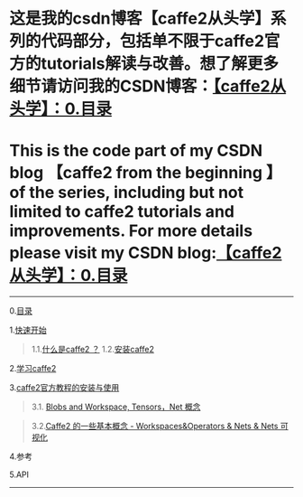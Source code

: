 # 这是我的csdn博客【caffe2从头学】系列的代码部分，包括单不限于caffe2官方的tutorials解读与改善。想了解更多细节请访问我的CSDN博客：[【caffe2从头学】：0.目录](https://blog.csdn.net/weixin_37251044/article/details/82344428)
# This is the code part of my CSDN blog 【caffe2 from the beginning 】 of the series, including but not limited to caffe2 tutorials and improvements. For more details please visit my CSDN blog:[【caffe2从头学】：0.目录](https://blog.csdn.net/weixin_37251044/article/details/82344428)

---

 0.[目录](https://blog.csdn.net/weixin_37251044/article/details/82344428)

 1.[快速开始](https://blog.csdn.net/weixin_37251044/article/details/82344481)

> 1.1.[什么是caffe2 ？](https://blog.csdn.net/weixin_37251044/article/details/82344481)
> 1.2.[安装caffe2](https://blog.csdn.net/weixin_37251044/article/details/82259230)

 2.[学习caffe2](https://blog.csdn.net/weixin_37251044/article/details/82346301)

 3.[caffe2官方教程的安装与使用](https://blog.csdn.net/weixin_37251044/article/details/82352962)

>3.1. [Blobs and Workspace, Tensors，Net 概念](https://blog.csdn.net/weixin_37251044/article/details/82387868) 

>3.2.[Caffe2 的一些基本概念 - Workspaces&Operators & Nets & Nets 可视化](https://blog.csdn.net/weixin_37251044/article/details/82421521)

4.参考

5.API

---

